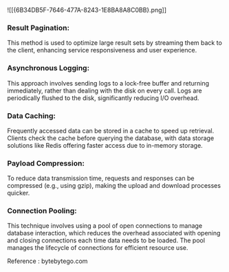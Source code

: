 ![[{6B34DB5F-7646-477A-8243-1E8BA8A8C0BB}.png]]

### Result Pagination: 
This method is used to optimize large result sets by streaming them back to the client, enhancing service responsiveness and user experience.

### Asynchronous Logging: 
This approach involves sending logs to a lock-free buffer and returning immediately, rather than dealing with the disk on every call. Logs are periodically flushed to the disk, significantly reducing I/O overhead.

### Data Caching: 
Frequently accessed data can be stored in a cache to speed up retrieval. Clients check the cache before querying the database, with data storage solutions like Redis offering faster access due to in-memory storage.

### Payload Compression: 
To reduce data transmission time, requests and responses can be compressed (e.g., using gzip), making the upload and download processes quicker.

### Connection Pooling: 
This technique involves using a pool of open connections to manage database interaction, which reduces the overhead associated with opening and closing connections each time data needs to be loaded. The pool manages the lifecycle of connections for efficient resource use.

Reference : bytebytego.com